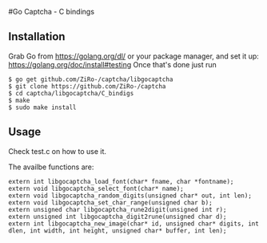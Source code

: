#Go Captcha - C bindings

## Installation
Grab Go from https://golang.org/dl/ or your package manager, and set it up: https://golang.org/doc/install#testing
Once that's done just run
```
$ go get github.com/ZiRo-/captcha/libgocaptcha
$ git clone https://github.com/ZiRo-/captcha
$ cd captcha/libgocaptcha/C_bindigs
$ make
$ sudo make install
```

## Usage
Check test.c on how to use it.

The availbe functions are:
```
extern int libgocaptcha_load_font(char* fname, char *fontname);
extern void libgocaptcha_select_font(char* name);
extern void libgocaptcha_random_digits(unsigned char* out, int len);
extern void libgocaptcha_set_char_range(unsigned char b);
extern unsigned char libgocaptcha_rune2digit(unsigned int r);
extern unsigned int libgocaptcha_digit2rune(unsigned char d);
extern int libgocaptcha_new_image(char* id, unsigned char* digits, int dlen, int width, int height, unsigned char* buffer, int len);
```
